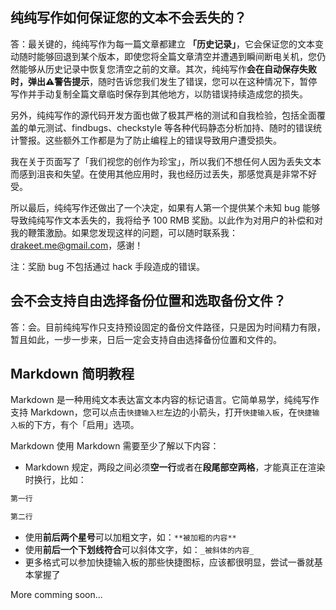 ## 纯纯写作如何保证您的文本不会丢失的？

答：最关键的，纯纯写作为每一篇文章都建立 **「历史记录」**，它会保证您的文本变动随时能够回退到某个版本，即使您将全篇文章清空并遭遇到瞬间断电关机，您仍然能够从历史记录中恢复您清空之前的文章。其次，纯纯写作**会在自动保存失败时，弹出⚠️警告提示**，随时告诉您我们发生了错误，您可以在这种情况下，暂停写作并手动复制全篇文章临时保存到其他地方，以防错误持续造成您的损失。

另外，纯纯写作的源代码开发方面也做了极其严格的测试和自我检验，包括全面覆盖的单元测试、findbugs、checkstyle 等各种代码静态分析加持、随时的错误统计警报。这些额外工作都是为了防止编程上的错误导致用户遭受损失。

我在关于页面写了「我们视您的创作为珍宝」，所以我们不想任何人因为丢失文本而感到沮丧和失望。在使用其他应用时，我也经历过丢失，那感觉真是非常不好受。

所以最后，纯纯写作还做出了一个决定，如果有人第一个提供某个未知 bug 能够导致纯纯写作文本丢失的，我将给予 100 RMB 奖励。以此作为对用户的补偿和对我的鞭策激励。如果您发现这样的问题，可以随时联系我：drakeet.me@gmail.com，感谢！

注：奖励 bug 不包括通过 hack 手段造成的错误。

## 会不会支持自由选择备份位置和选取备份文件？

答：会。目前纯纯写作只支持预设固定的备份文件路径，只是因为时间精力有限，暂且如此，一步一步来，日后一定会支持自由选择备份位置和文件的。

## Markdown 简明教程

Markdown 是一种用纯文本表达富文本内容的标记语言。它简单易学，纯纯写作支持 Markdown，您可以点击`快捷输入栏`左边的小箭头，打开`快捷输入板`，在`快捷输入板`的下方，有个「启用」选项。

Markdown 使用 Markdown 需要至少了解以下内容：

- Markdown 规定，两段之间必须**空一行**或者在**段尾部空两格**，才能真正在渲染时换行，比如：

```markdown
第一行

第二行
```
- 使用**前后两个星号**可以加粗文字，如：`**被加粗的内容**`
- 使用**前后一个下划线符合**可以斜体文字，如：`_被斜体的内容_`
- 更多格式可以参加快捷输入板的那些快捷图标，应该都很明显，尝试一番就基本掌握了

More comming soon...
